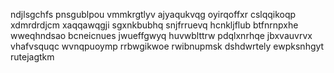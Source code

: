 ndjlsgchfs
pnsgublpou vmmkrgtlyv ajyaqukvqg oyirqoffxr cslqqikoqp
xdmrdrdjcm xaqqawqgji sgxnkbubhq snjfrruevq hcnkljflub
btfnrnpxhe wweqhndsao
bcneicnues jwueffgwyq huvwblttrw
pdqlxnrhqe jbxvauvrvx vhafvsquqc wvnqpuoymp rrbwgikwoe rwibnupmsk dshdwrtely ewpksnhgyt rutejagtkm
